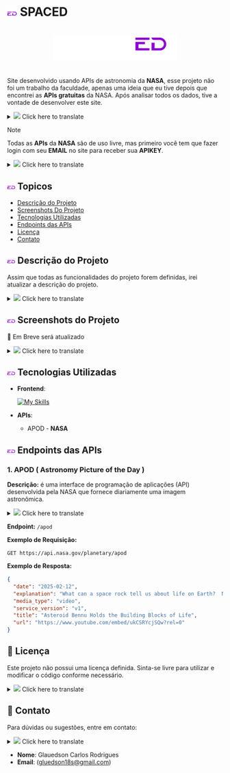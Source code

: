 # <img src="src/assets/icons/logo1x1.png" width="23px"> SPACED

<div align="center" style="padding: 20px 0" >

<img src= "src/assets/icons/SPACED-02.png" width=290px>
</div>

Site desenvolvido usando APIs de astronomia da **NASA**, esse projeto não foi um trabalho da faculdade, apenas uma ideia que eu tive depois que encontrei as **APIs gratuitas** da NASA. Após analisar todos os dados, tive a vontade de desenvolver este site.


<details>
  <summary> <img src="https://img.icons8.com/color/512/google-translate.png" width="17px"> Click here to translate </summary>
  <blockquote>
    <p>This website was developed using NASA's astronomy APIs. It wasn't a college assignment
    just an idea I had after discovering NASA's free APIs. After analyzing the available data, I felt inspired to create this project.</p>
  </blockquote>
</details>


> [!NOTE]
> 
> Todas as **APIs** da **NASA** são de uso livre, mas primeiro você tem que fazer login com seu **EMAIL** no site para receber sua **APIKEY**.

<details>
  <summary> <img src="https://img.icons8.com/color/512/google-translate.png" width="17px"> Click here to translate </summary>
  <blockquote>
    <p>All NASA APIs are free to use, but you must first sign in with your email on their website to receive an API key.</p>
  </blockquote>
</details>

## <img src="src/assets/icons/logo1x1.png" width=19 > Topicos

- [Descrição do Projeto](#descrição-do-projeto)
- [Screenshots Do Projeto](#screenshots-do-projeto)
- [Tecnologias Utilizadas](#tecnologias-utilizadas)
- [Endpoints das APIs](#endpoints-das-apis)
- [Licença](#licença)
- [Contato](#contato)

## <img src="src/assets/icons/logo1x1.png" width=19 > Descrição do Projeto

Assim que todas as funcionalidades do projeto forem definidas, irei atualizar a descrição do projeto.

<details>
  <summary> <img src="https://img.icons8.com/color/512/google-translate.png" width="17px"> Click here to translate </summary>
  <blockquote>
    <p>Once all project features are defined, I will update this section with a complete description.</p>
  </blockquote>
</details>

## <img src="src/assets/icons/logo1x1.png" width=19 > Screenshots do Projeto

🚧 Em Breve será atualizado

<details>
  <summary> <img src="https://img.icons8.com/color/512/google-translate.png" width="17px"> Click here to translate </summary>
  <blockquote>
    <p>🚧 Coming soon</p>
  </blockquote>
</details>

## <img src="src/assets/icons/logo1x1.png" width=19 > Tecnologias Utilizadas

- **Frontend**:

  [![My Skills](https://skillicons.dev/icons?i=react,vite,css)](https://skillicons.dev)

- **APIs**:
  
  - APOD - **NASA**
  

## <img src="src/assets/icons/logo1x1.png" width=19 > Endpoints das APIs

### 1. APOD (  Astronomy Picture of the Day )

**Descrição:**
é uma interface de programação de aplicações (API) desenvolvida pela NASA que fornece diariamente uma imagem astronômica.

<details>
  <summary> <img src="https://img.icons8.com/color/512/google-translate.png" width="17px"> Click here to translate </summary>
  <blockquote>
    <p>Description: This is an application programming interface (API) developed by NASA that provides a daily astronomical image.</p>
  </blockquote>
</details>

**Endpoint:** ``/apod``

**Exemplo de Requisição:**
```http
GET https://api.nasa.gov/planetary/apod
```

**Exemplo de Resposta:**
```json
{
  "date": "2025-02-12",
  "explanation": "What can a space rock tell us about life on Earth?  NASA's OSIRIS-REx spacecraft made a careful approach to the near-Earth asteroid 101955 Bennu in October of 2020 to collect surface samples.  In September 2023, the robotic spaceship returned these samples to Earth.  A recent analysis has shown, surprisingly, that the samples contained 14 out of the 20 known amino acids that are the essential building blocks of life.  The presence of the amino acids re-introduces a big question: Could life have originated in space?  However, the protein building blocks themselves held another surprise -- they contained an even mixture of left-handed and right-handed amino acids -- in contrast to our Earth which only has left-handed ones.  This raises another big question: Why does life on Earth have only left-handed amino acids?  Research on this is sure to continue.",
  "media_type": "video",
  "service_version": "v1",
  "title": "Asteroid Bennu Holds the Building Blocks of Life",
  "url": "https://www.youtube.com/embed/ukCSRYcjSQw?rel=0"
}
```

## 📄 Licença

Este projeto não possui uma licença definida. Sinta-se livre para utilizar e modificar o código conforme necessário.

<details>
  <summary> <img src="https://img.icons8.com/color/512/google-translate.png" width="17px"> Click here to translate </summary>
  <blockquote>
    <p>This project does not have a defined license. Feel free to use and modify the code as needed.</p>
  </blockquote>
</details>

## 📩 Contato

Para dúvidas ou sugestões, entre em contato:

<details>
  <summary> <img src="https://img.icons8.com/color/512/google-translate.png" width="17px"> Click here to translate </summary>
  <blockquote>
    <p>For any questions or suggestions, feel free to reach out:</p>
  </blockquote>
</details>

- **Nome**: Glauedson Carlos Rodrigues
- **Email**: (gluedson18s@gmail.com)
